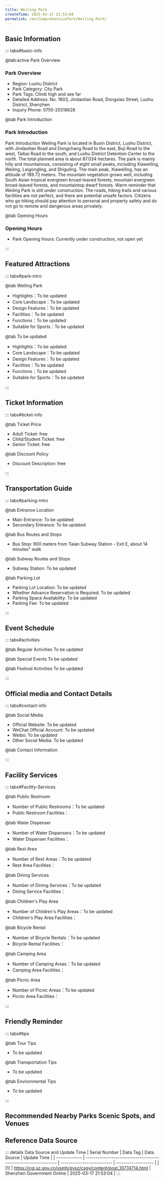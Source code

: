 ```yaml
---
title: Weiling Park
createTime: 2025-03-17 21:53:04
permalink: /en/ComprehensivePark/Weiling-Park/
---
```



<script setup>
import ImageSwiper from '/.vuepress/theme/components/ImageSwiper.vue'
// 轮播图数据
const swiperItems = [
    {
                link: 'https://cgj.sz.gov.cn/img/4/4005/4005727/10774714.png',
                title: 'Weiling Park',
                description: '',
                author: 'Shenzhen Government Online',
                date: '2025/03/17'
                },
  {
                link: 'https://cgj.sz.gov.cn/img/4/4005/4005727/10774714.png',
                title: 'Weiling Park',
                description: '',
                author: 'Shenzhen Government Online',
                date: '2025/03/17'
                }
]
// 配置项
const swiperConfig = {
  height: 500,
  showInfo: true
}
</script>
<!-- 轮播图组件 -->
<ImageSwiper :items="swiperItems" :config="swiperConfig" />



## Basic Information

::: tabs#basic-info

@tab:active Park Overview
### Park Overview
- Region: Luohu District
- Park Category: City Park
- Park Tags: Climb high and see far
- Detailed Address: No. 1603, Jindaotian Road, Dongxiao Street, Luohu District, Shenzhen
- Inquiry Phone: 0755-25518628

@tab Park Introduction
### Park Introduction
 Park Introduction Weiling Park is located in Buxin District, Luohu District, with Jindaotian Road and Dongchang Road to the east, Buji Road to the west, Taibai Road to the south, and Luohu District Detention Center to the north. The total planned area is about 87.034 hectares. The park is mainly hilly and mountainous, consisting of eight small peaks, including Xiaweiling, Weiling, Leigongling, and Shiguling. The main peak, Xiaweiling, has an altitude of 189.72 meters. The mountain vegetation grows well, including South Asian tropical evergreen broad-leaved forests, mountain evergreen broad-leaved forests, and mountaintop dwarf forests. Warm reminder that Weiling Park is still under construction. The roads, hiking trails and various facilities are not perfect, and there are potential unsafe factors. Citizens who go hiking should pay attention to personal and property safety and do not go to remote and dangerous areas privately.

@tab Opening Hours
### Opening Hours
- Park Opening Hours: Currently under construction, not open yet

:::

## Featured Attractions

::: tabs#park-intro

@tab Weiling Park
<ImageCard
image="https://cgj.sz.gov.cn/images/index20230710_1.png"
    title="Weiling Park"
    description=""
    date=""
    author="Shenzhen Government Online"
/>


- Highlights：To be updated
- Core Landscape：To be updated
- Design Features：To be updated
- Facilities：To be updated
- Functions：To be updated
- Suitable for Sports：To be updated

@tab To be updated
<ImageCard
image="https://cgj.sz.gov.cn/images/index20230710_1.png"
    title="Weiling Park"
    description=""
    date=""
    author="Shenzhen Government Online"
/>


- Highlights：To be updated
- Core Landscape：To be updated
- Design Features：To be updated
- Facilities：To be updated
- Functions：To be updated
- Suitable for Sports：To be updated

:::

## Ticket Information

::: tabs#ticket-info

@tab Ticket Price
- Adult Ticket: free
- Child/Student Ticket: free
- Senior Ticket: free

@tab Discount Policy
- Discount Description: free

:::

## Transportation Guide

::: tabs#parking-intro

@tab Entrance Location
- Main Entrance: To be updated
- Secondary Entrance: To be updated

@tab Bus Routes and Stops
- Bus Stop: 900 meters from Taian Subway Station - Exit E, about 14 minutes" walk

@tab Subway Routes and Stops
- Subway Station: To be updated

@tab Parking Lot
- Parking Lot Location: To be updated
- Whether Advance Reservation is Required: To be updated
- Parking Space Availability: To be updated
- Parking Fee: To be updated

:::

## Event Schedule

::: tabs#activities

@tab Regular Activities
To be updated

@tab Special Events
To be updated

@tab Festival Activities
To be updated

:::

## Official media and Contact Details

::: tabs#contact-info

@tab Social Media
- Official Website: To be updated
- WeChat Official Account: To be updated
- Weibo: To be updated
- Other Social Media: To be updated

@tab Contact Information

:::

## Facility Services

::: tabs#Facility-Services

@tab Public Restroom
- Number of Public Restrooms：To be updated
- Public Restroom Facilities：

@tab Water Dispenser
- Number of Water Dispensers：To be updated
- Water Dispenser Facilities：

@tab Rest Area
- Number of Rest Areas：To be updated
- Rest Area Facilities：

@tab Dining Services
- Number of Dining Services：To be updated
- Dining Service Facilities：

@tab Children's Play Area
- Number of Children's Play Areas：To be updated
- Children's Play Area Facilities：

@tab Bicycle Rental
- Number of Bicycle Rentals：To be updated
- Bicycle Rental Facilities：

@tab Camping Area
- Number of Camping Areas：To be updated
- Camping Area Facilities：

@tab Picnic Area
- Number of Picnic Areas：To be updated
- Picnic Area Facilities：

:::

## Friendly Reminder

::: tabs#tips

@tab Tour Tips
- To be updated

@tab Transportation Tips
- To be updated

@tab Environmental Tips
- To be updated

:::

## Recommended Nearby Parks Scenic Spots, and Venues

<CardGrid>
  <ImageCard
        image="https://cgj.sz.gov.cn/img/4/4005/4005728/10774717.jpg"
        title="Qinghu Cultural Park"
        description="Qinghu Cultural Park is located on the south side of the junction of Qinghua East Road and Xuegang North Road, Longhua Street, Longhua District, Shenzhen City, "
        href="/en/ComprehensivePark/Qinghu-Cultural-Park/"
        author="Shenzhen Government Online"
        date="2025/01/02"
      />
      <ImageCard
        image="https://cgj.sz.gov.cn/img/4/4005/4005728/10774717.jpg"
        title="Qinghu Cultural Park"
        description="Qinghu Cultural Park is located on the south side of the junction of Qinghua East Road and Xuegang North Road, Longhua Street, Longhua District, Shenzhen City, "
        href="/en/ComprehensivePark/Qinghu-Cultural-Park/"
        author="Shenzhen Government Online"
        date="2025/01/02"
      />
    </CardGrid>


## Reference Data Source

::: details Data Source and Update Time
| Serial Number | Data Tag                                                        | Data Source                | Update Time         |
| ------------- | --------------------------------------------------------------- | -------------------------- | ------------------- |
| [1]           | https://cgj.sz.gov.cn/xsmh/gysz/csgy/content/post_10774714.html | Shenzhen Government Online | 2025-03-17 21:53:04 |
:::

